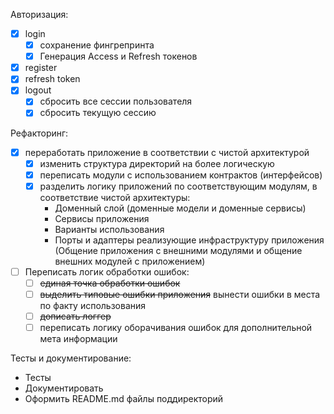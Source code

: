 Авторизация:
- [x] login
  - [x] сохранение фингрепринта
  - [x] Генерация Access и Refresh токенов
- [x] register
- [x] refresh token
- [x] logout
  - [x] сбросить все сессии пользователя
  - [x] сбросить текущую сессию 

Рефакторинг:
- [x] переработать приложение в соответствии с чистой архитектурой
  - [x] изменить структура директорий на более логическую
  - [x] переписать модули с использованием контрактов (интерфейсов)
  - [x] разделить логику приложений по соответствующим модулям, в соответствие чистой архитектуры:
    - Доменный слой (доменные модели и доменные сервисы)
    - Сервисы приложения
    - Варианты использования
    - Порты и адаптеры реализующие инфраструктуру приложения (Общение приложения с внешними модулями и общение внешних модулей с приложением)
- [ ] Переписать логик обработки ошибок:
  - [ ] ~~единая точка обработки ошибок~~ 
  - [ ] ~~выделить типовые ошибки приложения~~ вынести ошибки в места по факту использования 
  - [ ] ~~дописать логгер~~ 
  - [ ] переписать логику оборачивания ошибок для дополнительной мета информации

Тесты и документирование:
  - Тесты
  - Документировать 
  - Оформить README.md файлы поддиректорий